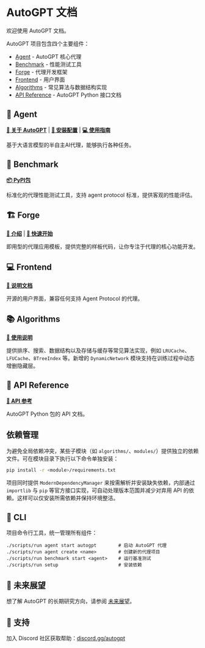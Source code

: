 # AutoGPT 文档

欢迎使用 AutoGPT 文档。

AutoGPT 项目包含四个主要组件：

* [Agent](#agent) - AutoGPT 核心代理
* [Benchmark](#benchmark) - 性能测试工具
* [Forge](#forge) - 代理开发框架
* [Frontend](#frontend) - 用户界面
* [Algorithms](#algorithms) - 常见算法与数据结构实现
* [API Reference](#api-reference) - AutoGPT Python 接口文档

## 🤖 Agent

**[📖 关于 AutoGPT](AutoGPT/index.md)** | **[🔧 安装配置](AutoGPT/setup/index.md)** | **[💻 使用指南](AutoGPT/usage.md)**

基于大语言模型的半自主AI代理，能够执行各种任务。

## 🎯 Benchmark

**[📦 PyPI包](https://pypi.org/project/agbenchmark/)**

标准化的代理性能测试工具，支持 agent protocol 标准，提供客观的性能评估。

## 🏗️ Forge

**[📖 介绍](forge/get-started.md)** | **[🚀 快速开始](../QUICKSTART.md)**

即用型的代理应用模板，提供完整的样板代码，让你专注于代理的核心功能开发。

## 💻 Frontend

**[📘 说明文档](../frontend/README.md)**

开源的用户界面，兼容任何支持 Agent Protocol 的代理。

## 📚 Algorithms

**[📘 使用说明](../algorithms/README.md)**

提供排序、搜索、数据结构以及存储与缓存等常见算法实现，例如 `LRUCache`、`LFUCache`、`BTreeIndex` 等。新增的 `DynamicNetwork` 模块支持在训练过程中动态增删隐藏层。

## 📖 API Reference

**[📘 API 参考](api.md)**

AutoGPT Python 包的 API 文档。

## 依赖管理

为避免全局依赖冲突，某些子模块（如 `algorithms/`、`modules/`）提供独立的依赖文件。可在模块目录下执行以下命令单独安装：

```bash
pip install -r <module>/requirements.txt
```

项目同时提供 `ModernDependencyManager` 来按需解析并安装缺失依赖，内部通过 `importlib` 与 `pip` 等官方接口实现，可自动处理版本范围并减少对弃用 API 的依赖。这样可以仅安装所需依赖并保持环境整洁。

## 🔧 CLI

项目命令行工具，统一管理所有组件：

```shell
./scripts/run agent start autogpt        # 启动 AutoGPT 代理
./scripts/run agent create <name>        # 创建新的代理项目
./scripts/run benchmark start <agent>    # 运行基准测试
./scripts/run setup                      # 安装依赖
```

## 🌅 未来展望

想了解 AutoGPT 的长期研究方向，请参阅 [未来展望](agi_vision_cn.md)。

## 💬 支持

加入 Discord 社区获取帮助：[discord.gg/autogpt](https://discord.gg/autogpt)
